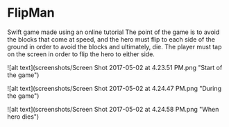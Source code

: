 # FlipMan
Swift game made using an online tutorial
The point of the game is to avoid the blocks that come at speed, and the hero must flip to each side of the ground in order to avoid the blocks and ultimately, die.  The player must tap on the screen in order to flip the hero to either side.  

![alt text](screenshots/Screen Shot 2017-05-02 at 4.23.51 PM.png "Start of the game")


![alt text](screenshots/Screen Shot 2017-05-02 at 4.24.47 PM.png "During the game")


![alt text](screenshots/Screen Shot 2017-05-02 at 4.24.58 PM.png "When hero dies")
